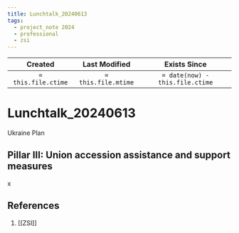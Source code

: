 ```yaml
---
title: Lunchtalk_20240613
tags:
  - project_note 2024
  - professional
  - zsi
---
```

|     Created      |  Last Modified   |       Exists Since        |
|:----------------:|:----------------:|:----------------:|
| `= this.file.ctime` | `= this.file.mtime` | `= date(now) - this.file.ctime`|

# Lunchtalk_20240613

Ukraine Plan 

## Pillar III: Union accession assistance and support measures

x
## References
1. [[ZSI]]